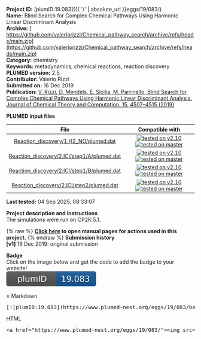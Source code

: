 **Project ID:** [plumID:19.083]({{ '/' | absolute_url }}eggs/19/083/)  
**Name:**  Blind Search for Complex Chemical Pathways Using Harmonic Linear Discriminant Analysis  
**Archive:** [ https://github.com/valeriorizzi/Chemical_pathway_search/archive/refs/heads/main.zip](https://github.com/valeriorizzi/Chemical_pathway_search/archive/refs/heads/main.zip)  
**Category:**  chemistry  
**Keywords:**  metadynamics, chemical reactions, reaction discovery  
**PLUMED version:**  2.5  
**Contributor:**  Valerio Rizzi  
**Submitted on:** 16 Dec 2019  
**Publication:** [V. Rizzi, D. Mendels, E. Sicilia, M. Parrinello, Blind Search for Complex Chemical Pathways Using Harmonic Linear Discriminant Analysis. Journal of Chemical Theory and Computation. 15, 4507–4515 (2019)](http://dx.doi.org/10.1021/acs.jctc.9b00358)  
  
**PLUMED input files**  
  
| File     | Compatible with |  
|:--------:|:--------:|  
| [Reaction_discovery/1.H2_NO/plumed.dat](./data/Reaction_discovery/1.H2_NO/plumed.dat.md) |  [![tested on v2.10](https://img.shields.io/badge/v2.10-passing-green.svg)](data/Reaction_discovery/1.H2_NO/plumed.dat.plumed.stderr) [![tested on master](https://img.shields.io/badge/master-passing-green.svg)](data/Reaction_discovery/1.H2_NO/plumed.dat.plumed_master.stderr) |  
| [Reaction_discovery/2.ICl/step1/A/plumed.dat](./data/Reaction_discovery/2.ICl/step1/A/plumed.dat.md) |  [![tested on v2.10](https://img.shields.io/badge/v2.10-passing-green.svg)](data/Reaction_discovery/2.ICl/step1/A/plumed.dat.plumed.stderr) [![tested on master](https://img.shields.io/badge/master-passing-green.svg)](data/Reaction_discovery/2.ICl/step1/A/plumed.dat.plumed_master.stderr) |  
| [Reaction_discovery/2.ICl/step1/B/plumed.dat](./data/Reaction_discovery/2.ICl/step1/B/plumed.dat.md) |  [![tested on v2.10](https://img.shields.io/badge/v2.10-passing-green.svg)](data/Reaction_discovery/2.ICl/step1/B/plumed.dat.plumed.stderr) [![tested on master](https://img.shields.io/badge/master-passing-green.svg)](data/Reaction_discovery/2.ICl/step1/B/plumed.dat.plumed_master.stderr) |  
| [Reaction_discovery/2.ICl/step2/plumed.dat](./data/Reaction_discovery/2.ICl/step2/plumed.dat.md) |  [![tested on v2.10](https://img.shields.io/badge/v2.10-passing-green.svg)](data/Reaction_discovery/2.ICl/step2/plumed.dat.plumed.stderr) [![tested on master](https://img.shields.io/badge/master-passing-green.svg)](data/Reaction_discovery/2.ICl/step2/plumed.dat.plumed_master.stderr) |  
  
**Last tested:**  04 Sep 2025, 08:33:07
  
**Project description and instructions**  
The simulations were run on CP2K 5.1. 

  
{% raw %}
<b><a href="https://www.plumed.org/doc-master/user-doc/html/actionlist/?actions=RESTART,COMBINE,METAD,PRINT,FLUSH,ENDPLUMED,UNITS,DISTANCES,GROUP,UPPER_WALLS,COORDINATIONNUMBER" target="_blank">Click here</a> to open manual pages for actions used in this project.</b>
{% endraw %}
**Submission history**  
**[v1]** 16 Dec 2019: original submission  
  
**Badge**  
Click on the image below and get the code to add the badge to your website!  
<img src="./badge.svg" alt="plumeDnest:19.083" id="myBtn" class="badge">
<div id="myModal" class="modal">
  <div class="modal-content">
    <span class="close">&times;</span>
    Markdown<pre>[![plumID:19.083](https://www.plumed-nest.org/eggs/19/083/badge.svg)](https://www.plumed-nest.org/eggs/19/083/)</pre>
    HTML<pre>&lt;a href="https://www.plumed-nest.org/eggs/19/083/"&gt;&lt;img src="https://www.plumed-nest.org/eggs/19/083/badge.svg" alt="plumID:19.083"&gt;&lt;/a&gt;</pre>
  </div>
</div>
